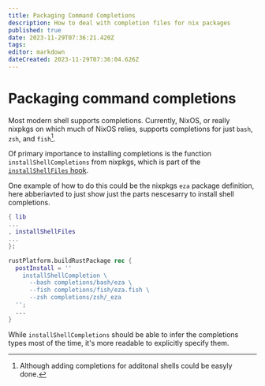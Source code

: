 ```yaml
---
title: Packaging Command Completions
description: How to deal with completion files for nix packages
published: true
date: 2023-11-29T07:36:21.420Z
tags: 
editor: markdown
dateCreated: 2023-11-29T07:36:04.626Z
---
```


# Packaging command completions
Most modern shell supports completions. Currently, NixOS, or really nixpkgs on which much of NixOS relies, supports completions for just `bash`, `zsh`, and `fish`[^1].

Of primary importance to installing completions is the function `installShellCompletions` from nixpkgs, which is part of the [`installShellFiles` hook](https://github.com/NixOS/nixpkgs/blob/9640178ef2f02e9b2c7bff62f7bd407c3773bdf6/doc/hooks/installShellFiles.section.md#L1).

One example of how to do this could be the nixpkgs `eza` package definition, here abberiavted to just show just the parts nescesarry to install shell completions.

```nix
{ lib
...
, installShellFiles
...
}:

rustPlatform.buildRustPackage rec {
  postInstall = ''
    installShellCompletion \
      --bash completions/bash/eza \
      --fish completions/fish/eza.fish \
      --zsh completions/zsh/_eza
  '';
  ...
}
```

While `installShellCompletions` should be able to infer the completions types most of the time, it's more readable to explicitly specify them.

[^1]: Although adding completions for additonal shells could be easyly done.